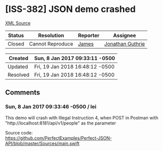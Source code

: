 # [ISS-382] JSON demo crashed

[XML Source](../xml/ISS-382.xml)
<p></p>





Status|Resolution|Reporter|Assignee
------|----------|--------|--------
Closed|Cannot Reproduce|[James](Lei)|[Jonathan Guthrie]($jono)





Created|Sun, 8 Jan 2017 09:33:11 -0500
-------|--------------
Updated|Fri, 19 Jan 2018 16:48:12 -0500
Resolved|Fri, 19 Jan 2018 16:48:12 -0500


## Comments




### Sun, 8 Jan 2017 09:33:46 -0500 / lei 

<p><p>This demo will crash with Illegal Instruction 4, when POST in Postman with "http://localhost:8181/api/v1/people" as the parameter</p>

<p>Source code:<br/>
<a href="https://github.com/PerfectExamples/Perfect-JSON-API/blob/master/Sources/main.swift" class="external-link" rel="nofollow">https://github.com/PerfectExamples/Perfect-JSON-API/blob/master/Sources/main.swift</a></p></p>


